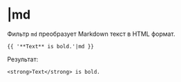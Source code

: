 # |md

Фильтр `md` преобразует Markdown текст в HTML формат.

    {{ '**Text** is bold.'|md }}

Результат:

    <strong>Text</strong> is bold.
